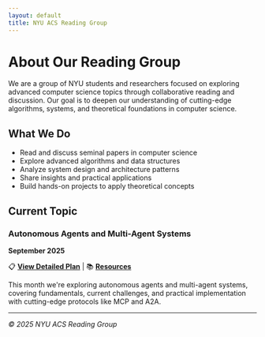```yaml
---
layout: default
title: NYU ACS Reading Group
---
```


# About Our Reading Group

We are a group of NYU students and researchers focused on exploring advanced computer science topics through collaborative reading and discussion. Our goal is to deepen our understanding of cutting-edge algorithms, systems, and theoretical foundations in computer science.

## What We Do

- Read and discuss seminal papers in computer science
- Explore advanced algorithms and data structures  
- Analyze system design and architecture patterns
- Share insights and practical applications
- Build hands-on projects to apply theoretical concepts

## Current Topic

### Autonomous Agents and Multi-Agent Systems
**September 2025** 

📋 **[View Detailed Plan](september_2025/plan.md)** | 📚 **[Resources](september_2025/resources.md)**

This month we're exploring autonomous agents and multi-agent systems, covering fundamentals, current challenges, and practical implementation with cutting-edge protocols like MCP and A2A.

---

*© 2025 NYU ACS Reading Group*
